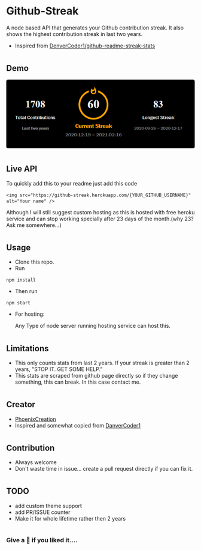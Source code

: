 # Github-Streak

A node based API that generates your Github contribution streak. It also shows the highest contribution streak in last two years.

- Inspired from [DenverCoder1/github-readme-streak-stats](https://github.com/DenverCoder1/github-readme-streak-stats)

#

## Demo

<img src="/Images/Demo.png">

#

## Live API

To quickly add this to your readme just add this code

```
<img src="https://github-streak.herokuapp.com/{YOUR_GITHUB_USERNAME}" alt="Your name" />
```

Although I will still suggest custom hosting as this is hosted with free heroku service and can stop working specially after 23 days of the month.(why 23? Ask me somewhere...)

#

## Usage

- Clone this repo.
- Run

```
npm install
```

- Then run

```
npm start
```

- For hosting:

  Any Type of node server running hosting service can host this.

#

## Limitations

- This only counts stats from last 2 years. If your streak is greater than 2 years, "STOP IT. GET SOME HELP."
- This stats are scraped from github page directly so if they change something, this can break. In this case contact me.

#

## Creator

- [PhoenixCreation](https://github.com/PhoenixCreation)
- Inspired and somewhat copied from [DanverCoder1](https://github.com/DenverCoder1)

#

## Contribution

- Always welcome
- Don't waste time in issue... create a pull request directly if you can fix it.

#

## TODO

- add custom theme support
- add PR/ISSUE counter
- Make it for whole lifetime rather then 2 years

#

### Give a 🌟 if you liked it....

#
